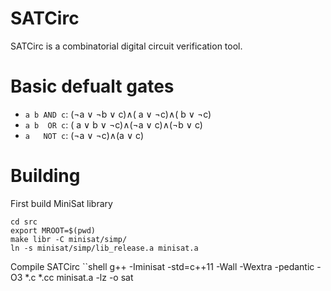 # SATCirc

SATCirc is a combinatorial digital circuit verification tool.

# Basic defualt gates
* `a b AND c`: (¬a ∨ ¬b ∨  c)∧( a ∨ ¬c)∧( b ∨ ¬c)
* `a b  OR c`: ( a ∨  b ∨ ¬c)∧(¬a ∨  c)∧(¬b ∨  c)
* `a   NOT c`: (¬a ∨ ¬c)∧(a ∨ c)

# Building

First build MiniSat library
```shell
cd src
export MROOT=$(pwd)
make libr -C minisat/simp/
ln -s minisat/simp/lib_release.a minisat.a
```

Compile SATCirc
``shell
g++ -Iminisat -std=c++11 -Wall -Wextra -pedantic -O3 *.c *.cc minisat.a -lz -o sat
